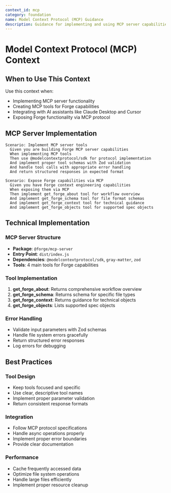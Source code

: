```yaml
---
context_id: mcp
category: foundation
name: Model Context Protocol (MCP) Guidance
description: Guidance for implementing and using MCP server capabilities in Forge
---
```


# Model Context Protocol (MCP) Context

## When to Use This Context

Use this context when:
- Implementing MCP server functionality
- Creating MCP tools for Forge capabilities
- Integrating with AI assistants like Claude Desktop and Cursor
- Exposing Forge functionality via MCP protocol

## MCP Server Implementation

```gherkin
Scenario: Implement MCP server tools
  Given you are building Forge MCP server capabilities
  When implementing MCP tools
  Then use @modelcontextprotocol/sdk for protocol implementation
  And implement proper tool schemas with Zod validation
  And handle tool calls with appropriate error handling
  And return structured responses in expected format

Scenario: Expose Forge capabilities via MCP
  Given you have Forge context engineering capabilities
  When exposing them via MCP
  Then implement get_forge_about tool for workflow overview
  And implement get_forge_schema tool for file format schemas
  And implement get_forge_context tool for technical guidance
  And implement get_forge_objects tool for supported spec objects
```

## Technical Implementation

### MCP Server Structure
- **Package**: `@forge/mcp-server`
- **Entry Point**: `dist/index.js`
- **Dependencies**: `@modelcontextprotocol/sdk`, `gray-matter`, `zod`
- **Tools**: 4 main tools for Forge capabilities

### Tool Implementation
1. **get_forge_about**: Returns comprehensive workflow overview
2. **get_forge_schema**: Returns schema for specific file types
3. **get_forge_context**: Returns guidance for technical objects
4. **get_forge_objects**: Lists supported spec objects

### Error Handling
- Validate input parameters with Zod schemas
- Handle file system errors gracefully
- Return structured error responses
- Log errors for debugging

## Best Practices

### Tool Design
- Keep tools focused and specific
- Use clear, descriptive tool names
- Implement proper parameter validation
- Return consistent response formats

### Integration
- Follow MCP protocol specifications
- Handle async operations properly
- Implement proper error boundaries
- Provide clear documentation

### Performance
- Cache frequently accessed data
- Optimize file system operations
- Handle large files efficiently
- Implement proper resource cleanup
